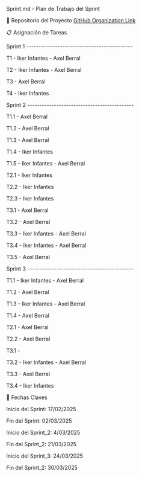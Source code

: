 Sprint.md - Plan de Trabajo del Sprint

📌 Repositorio del Proyecto
[GitHub Organization Link](https://github.com/IkerAxel-TravelPlanner/Travel-Planner.git)

📋 Asignación de Tareas

Sprint 1 --------------------------------------------

T1 - Iker Infantes - Axel Berral

T2 - Iker Infantes - Axel Berral

T3 - Axel Berral

T4 - Iker Infantes 


Sprint 2 --------------------------------------------

T1.1 - Axel Berral

T1.2 - Axel Berral

T1.3 - Axel Berral

T1.4 - Iker Infantes

T1.5 - Iker Infantes - Axel Berral

T2.1 - Iker Infantes

T2.2 - Iker Infantes

T2.3 - Iker Infantes

T3.1 - Axel Berral

T3.2 - Axel Berral

T3.3 - Iker Infantes - Axel Berral

T3.4 - Iker Infantes - Axel Berral  

T3.5 - Axel Berral


Sprint 3 --------------------------------------------

T1.1 - Iker Infantes - Axel Berral

T1.2 - Axel Berral

T1.3 - Iker Infantes - Axel Berral

T1.4 - Axel Berral

T2.1 - Axel Berral

T2.2 - Axel Berral

T3.1 - 

T3.2 - Iker Infantes - Axel Berral

T3.3 - Axel Berral

T3.4 - Iker Infantes

📅 Fechas Claves

Inicio del Sprint: 17/02/2025

Fin del Sprint: 02/03/2025

Inicio del Sprint_2: 4/03/2025

Fin del Sprint_2: 21/03/2025

Inicio del Sprint_3: 24/03/2025

Fin del Sprint_2: 30/03/2025

